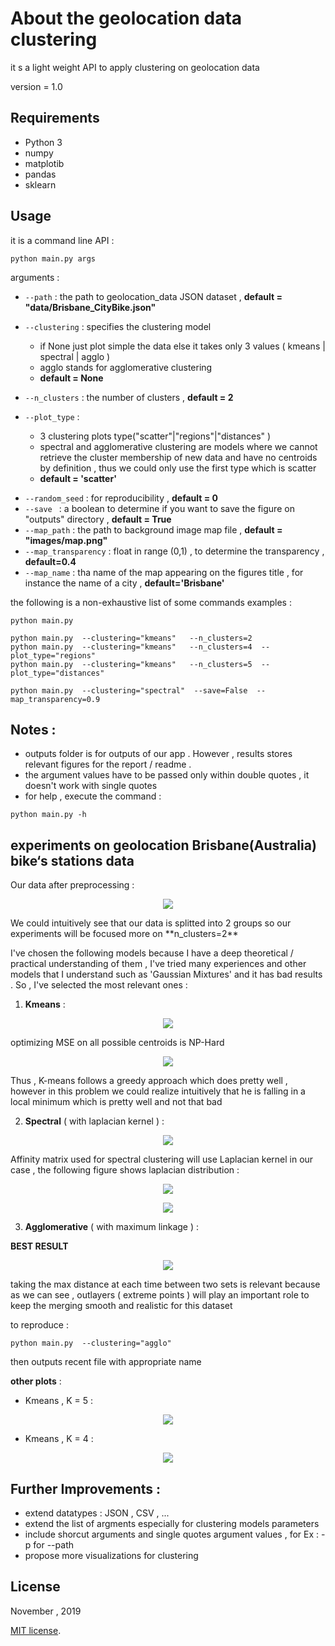 # About the geolocation data clustering
it s a light weight API to apply clustering on geolocation data   

version = 1.0 


## Requirements
- Python 3
- numpy 
- matplotib 
- pandas
- sklearn



## Usage 
it is a command line API :

```
python main.py args 
```

arguments : 
* ```--path``` : the path to geolocation_data JSON dataset  , **default = "data/Brisbane_CityBike.json"**
* ```--clustering``` :  specifies the clustering model 
  * if None just plot simple the data else it takes only 3 values ( kmeans | spectral | agglo )
  * agglo stands for agglomerative clustering
  * **default = None**
                        
* ```--n_clusters``` : the number of clusters , **default = 2**
* ```--plot_type``` : 
  * 3 clustering plots type("scatter"|"regions"|"distances" )
  * spectral and agglomerative clustering are models  where we cannot retrieve the cluster membership of new data and have no centroids by definition , thus we could only use the first type which is scatter  
  * **default = 'scatter'**
                      
- ```--random_seed``` : for reproducibility , **default = 0**
- ```--save ``` : a boolean to determine if you want to save the figure on "outputs" directory , **default = True**
- ```--map_path``` : the path to background image map file , **default = "images/map.png"** 
- ```--map_transparency``` : float in range (0,1) , to determine the transparency ,  **default=0.4**
- ```--map_name``` : tha name of the map appearing on the figures title  , for instance the name of a city  ,  **default='Brisbane'**


the following is a non-exhaustive list of some commands examples :

```
python main.py

python main.py  --clustering="kmeans"   --n_clusters=2 
python main.py  --clustering="kmeans"   --n_clusters=4  --plot_type="regions"
python main.py  --clustering="kmeans"   --n_clusters=5  --plot_type="distances"

python main.py  --clustering="spectral"  --save=False  --map_transparency=0.9

```



## Notes :
- outputs folder is for outputs of our app . However , results stores relevant figures for the report / readme .
- the argument values have to be passed only within double quotes , it doesn't work with single quotes
- for help , execute the command : 
```
python main.py -h
```

## experiments on geolocation Brisbane(Australia) bike‘s stations data 

Our data after preprocessing :
<p align="center"><img src="./results/data.png"></p>
We could intuitively see that our data is splitted into 2 groups 
so our experiments will be focused more on **n_clusters=2**

I've chosen the following models because I have a deep theoretical / practical understanding of them , I've tried many experiences and other models that I understand such as 'Gaussian Mixtures' and it has bad results . So , I've selected the most relevant ones :

1) **Kmeans** : 
<p align="center"><img src="./results/kmeans2.png"></p>
optimizing MSE on all possible centroids is NP-Hard 
<p align="center"><img src="./images/kmeans_formula.PNG"></p>

Thus  ,  K-means follows a greedy approach which does pretty well , however in this problem we could realize intuitively that he is falling in a local minimum which is pretty well 
and not that bad 

2) **Spectral** ( with laplacian kernel ) :
<p align="center"><img src="./results/spectral2.png"></p>

Affinity matrix used for spectral clustering will use Laplacian kernel in our case , the following figure shows laplacian distribution :
<p align="center"><img src="./images/laplace_dist.PNG"></p>
<p align="center"><img src="./images/laplace_formula.PNG"></p>


3) **Agglomerative** ( with maximum linkage ) :

**BEST RESULT**
<p align="center"><img src="./results/agglo2.png"></p>

taking the max distance at each time between two sets is relevant because as we can see , outlayers ( extreme points ) will play an important role to keep the merging smooth and realistic for this dataset

to reproduce : 
```
python main.py  --clustering="agglo"
```
then outputs recent file  with appropriate name

**other plots** : 

- Kmeans , K = 5 : 

<p align="center"><img src="./results/kmeans5.png"></p>

- Kmeans , K = 4 : 

<p align="center"><img src="./results/kmeans4.png"></p>



## Further Improvements : 
- extend datatypes : JSON , CSV , ...
- extend the list of argments especially for clustering models parameters  
- include shorcut arguments and single quotes argument values  , for Ex : -p for --path 
- propose more visualizations for clustering


## License
November , 2019

[MIT license](http://opensource.org/licenses/MIT).
